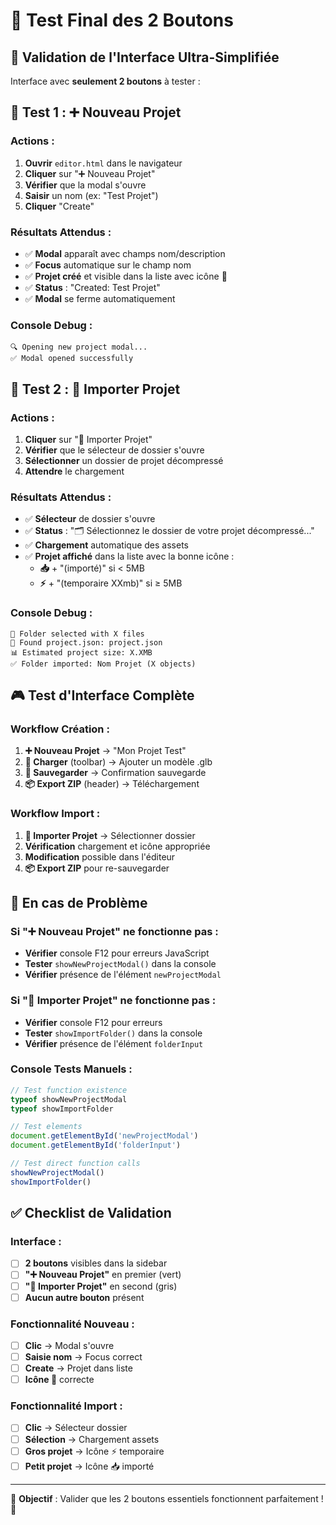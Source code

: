 # 🧪 Test Final des 2 Boutons

## 🎯 **Validation de l'Interface Ultra-Simplifiée**

Interface avec **seulement 2 boutons** à tester :

## 🧪 **Test 1 : ➕ Nouveau Projet**

### **Actions** :
1. **Ouvrir** `editor.html` dans le navigateur
2. **Cliquer** sur "➕ Nouveau Projet"
3. **Vérifier** que la modal s'ouvre
4. **Saisir** un nom (ex: "Test Projet")
5. **Cliquer** "Create"

### **Résultats Attendus** :
- ✅ **Modal** apparaît avec champs nom/description
- ✅ **Focus** automatique sur le champ nom
- ✅ **Projet créé** et visible dans la liste avec icône 📁
- ✅ **Status** : "Created: Test Projet"
- ✅ **Modal** se ferme automatiquement

### **Console Debug** :
```
🔍 Opening new project modal...
✅ Modal opened successfully
```

## 🧪 **Test 2 : 📁 Importer Projet**

### **Actions** :
1. **Cliquer** sur "📁 Importer Projet"
2. **Vérifier** que le sélecteur de dossier s'ouvre
3. **Sélectionner** un dossier de projet décompressé
4. **Attendre** le chargement

### **Résultats Attendus** :
- ✅ **Sélecteur** de dossier s'ouvre
- ✅ **Status** : "🗂️ Sélectionnez le dossier de votre projet décompressé..."
- ✅ **Chargement** automatique des assets
- ✅ **Projet affiché** dans la liste avec la bonne icône :
  - **📥** + "(importé)" si < 5MB
  - **⚡** + "(temporaire XXmb)" si ≥ 5MB

### **Console Debug** :
```
📁 Folder selected with X files
📄 Found project.json: project.json
📊 Estimated project size: X.XMB
✅ Folder imported: Nom Projet (X objects)
```

## 🎮 **Test d'Interface Complète**

### **Workflow Création** :
1. **➕ Nouveau Projet** → "Mon Projet Test"
2. **📁 Charger** (toolbar) → Ajouter un modèle .glb
3. **💾 Sauvegarder** → Confirmation sauvegarde
4. **📦 Export ZIP** (header) → Téléchargement

### **Workflow Import** :
1. **📁 Importer Projet** → Sélectionner dossier
2. **Vérification** chargement et icône appropriée
3. **Modification** possible dans l'éditeur
4. **📦 Export ZIP** pour re-sauvegarder

## 🔧 **En cas de Problème**

### **Si "➕ Nouveau Projet" ne fonctionne pas** :
- **Vérifier** console F12 pour erreurs JavaScript
- **Tester** `showNewProjectModal()` dans la console
- **Vérifier** présence de l'élément `newProjectModal`

### **Si "📁 Importer Projet" ne fonctionne pas** :
- **Vérifier** console F12 pour erreurs
- **Tester** `showImportFolder()` dans la console  
- **Vérifier** présence de l'élément `folderInput`

### **Console Tests Manuels** :
```javascript
// Test function existence
typeof showNewProjectModal
typeof showImportFolder

// Test elements
document.getElementById('newProjectModal')
document.getElementById('folderInput')

// Test direct function calls
showNewProjectModal()
showImportFolder()
```

## ✅ **Checklist de Validation**

### **Interface** :
- [ ] **2 boutons** visibles dans la sidebar
- [ ] **"➕ Nouveau Projet"** en premier (vert)
- [ ] **"📁 Importer Projet"** en second (gris)
- [ ] **Aucun autre bouton** présent

### **Fonctionnalité Nouveau** :
- [ ] **Clic** → Modal s'ouvre
- [ ] **Saisie nom** → Focus correct
- [ ] **Create** → Projet dans liste
- [ ] **Icône 📁** correcte

### **Fonctionnalité Import** :
- [ ] **Clic** → Sélecteur dossier
- [ ] **Sélection** → Chargement assets
- [ ] **Gros projet** → Icône ⚡ temporaire
- [ ] **Petit projet** → Icône 📥 importé

---

🎯 **Objectif** : Valider que les 2 boutons essentiels fonctionnent parfaitement ! 🚀 